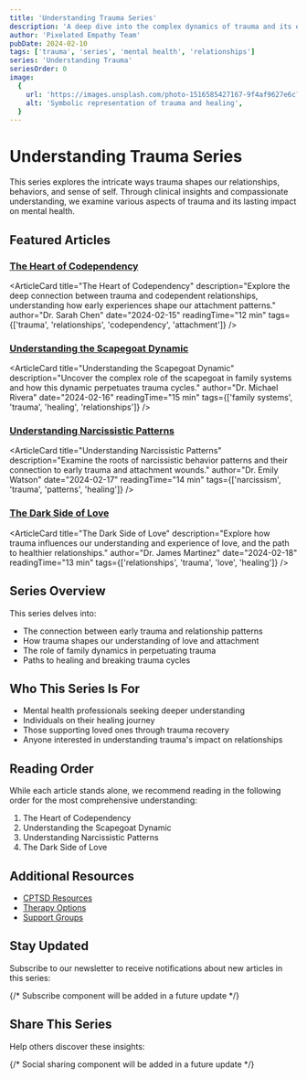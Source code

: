 ```yaml
---
title: 'Understanding Trauma Series'
description: 'A deep dive into the complex dynamics of trauma and its effects on relationships'
author: 'Pixelated Empathy Team'
pubDate: 2024-02-10
tags: ['trauma', 'series', 'mental health', 'relationships']
series: 'Understanding Trauma'
seriesOrder: 0
image:
  {
    url: 'https://images.unsplash.com/photo-1516585427167-9f4af9627e6c?ixlib=rb-4.0.3&auto=format&fit=crop&w=1200&q=80',
    alt: 'Symbolic representation of trauma and healing',
  }
---
```



# Understanding Trauma Series

This series explores the intricate ways trauma shapes our relationships, behaviors, and sense of self. Through clinical insights and compassionate understanding, we examine various aspects of trauma and its lasting impact on mental health.

## Featured Articles

### [The Heart of Codependency](/blog/trauma-series/heart-of-codependency)

<ArticleCard
  title="The Heart of Codependency"
  description="Explore the deep connection between trauma and codependent relationships, understanding how early experiences shape our attachment patterns."
  author="Dr. Sarah Chen"
  date="2024-02-15"
  readingTime="12 min"
  tags={['trauma', 'relationships', 'codependency', 'attachment']}
/>

### [Understanding the Scapegoat Dynamic](/blog/trauma-series/scapegoat-dynamics)

<ArticleCard
  title="Understanding the Scapegoat Dynamic"
  description="Uncover the complex role of the scapegoat in family systems and how this dynamic perpetuates trauma cycles."
  author="Dr. Michael Rivera"
  date="2024-02-16"
  readingTime="15 min"
  tags={['family systems', 'trauma', 'healing', 'relationships']}
/>

### [Understanding Narcissistic Patterns](/blog/trauma-series/understanding-narcissism)

<ArticleCard
  title="Understanding Narcissistic Patterns"
  description="Examine the roots of narcissistic behavior patterns and their connection to early trauma and attachment wounds."
  author="Dr. Emily Watson"
  date="2024-02-17"
  readingTime="14 min"
  tags={['narcissism', 'trauma', 'patterns', 'healing']}
/>

### [The Dark Side of Love](/blog/trauma-series/dark-side-of-love)

<ArticleCard
  title="The Dark Side of Love"
  description="Explore how trauma influences our understanding and experience of love, and the path to healthier relationships."
  author="Dr. James Martinez"
  date="2024-02-18"
  readingTime="13 min"
  tags={['relationships', 'trauma', 'love', 'healing']}
/>

## Series Overview

This series delves into:

- The connection between early trauma and relationship patterns
- How trauma shapes our understanding of love and attachment
- The role of family dynamics in perpetuating trauma
- Paths to healing and breaking trauma cycles

## Who This Series Is For

- Mental health professionals seeking deeper understanding
- Individuals on their healing journey
- Those supporting loved ones through trauma recovery
- Anyone interested in understanding trauma's impact on relationships

## Reading Order

While each article stands alone, we recommend reading in the following order for the most comprehensive understanding:

1. The Heart of Codependency
2. Understanding the Scapegoat Dynamic
3. Understanding Narcissistic Patterns
4. The Dark Side of Love

## Additional Resources

- [CPTSD Resources](/mental/I-CPTSD/resources)
- [Therapy Options](/mental/V-Resources/therapy-options)
- [Support Groups](/mental/V-Resources/support-groups)

## Stay Updated

Subscribe to our newsletter to receive notifications about new articles in this series:

{/* Subscribe component will be added in a future update */}

## Share This Series

Help others discover these insights:

{/* Social sharing component will be added in a future update */}
